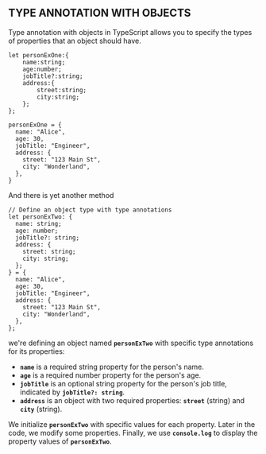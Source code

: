 ## TYPE ANNOTATION WITH OBJECTS
Type annotation with objects in TypeScript allows you to specify the types of properties that an object should have.

```tsx
let personExOne:{
    name:string;
    age:number;
    jobTitle?:string;
    address:{
        street:string;
        city:string;
    };
};

personExOne = {
  name: "Alice",
  age: 30,
  jobTitle: "Engineer",
  address: {
    street: "123 Main St",
    city: "Wonderland",
  },
}

```

And there is yet another method

```tsx
// Define an object type with type annotations
let personExTwo: {
  name: string;
  age: number;
  jobTitle?: string;
  address: {
    street: string;
    city: string;
  };
} = {
  name: "Alice",
  age: 30,
  jobTitle: "Engineer",
  address: {
    street: "123 Main St",
    city: "Wonderland",
  },
};
```

we're defining an object named **`personExTwo`** with specific type annotations for its properties:

- **`name`** is a required string property for the person's name.
- **`age`** is a required number property for the person's age.
- **`jobTitle`** is an optional string property for the person's job title, indicated by **`jobTitle?: string`**.
- **`address`** is an object with two required properties: **`street`** (string) and **`city`** (string).

We initialize **`personExTwo`** with specific values for each property. Later in the code, we modify some properties. Finally, we use **`console.log`** to display the property values of **`personExTwo`**.
